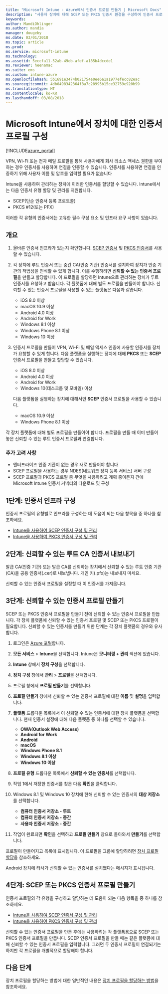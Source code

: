 ```yaml
---
title: "Microsoft Intune - Azure에서 인증서 프로필 만들기 | Microsoft Docs"
description: "사용자 장치에 대해 SCEP 또는 PKCS 인증서 환경을 구성하여 인증서 프로필을 만들거나 추가하고, 공용 인증서를 내보내고, Azure Portal에서 프로필을 만든 다음, SCEP 또는 PKCS를 Azure Portal의 Microsoft Intune에서 인증서 프로필에 할당합니다"
keywords: 
author: MandiOhlinger
ms.author: mandia
manager: dougeby
ms.date: 03/01/2018
ms.topic: article
ms.prod: 
ms.service: microsoft-intune
ms.technology: 
ms.assetid: 5eccfa11-52ab-49eb-afef-a185b4dccde1
ms.reviewer: heenamac
ms.suite: ems
ms.custom: intune-azure
ms.openlocfilehash: 5b1691e3474b021754e0ee6a1a1977efecc82eac
ms.sourcegitcommit: 4db0498342364f8a7c28995b15ce32759e920b99
ms.translationtype: HT
ms.contentlocale: ko-KR
ms.lasthandoff: 03/08/2018
---
```

# <a name="configure-a-certificate-profile-for-your-devices-in-microsoft-intune"></a>Microsoft Intune에서 장치에 대한 인증서 프로필 구성

[!INCLUDE[azure_portal](./includes/azure_portal.md)]

VPN, Wi-Fi 또는 전자 메일 프로필을 통해 사용자에게 회사 리소스 액세스 권한을 부여하는 경우 인증서를 사용하여 연결을 인증할 수 있습니다. 인증서를 사용하면 연결을 인증하기 위해 사용자 이름 및 암호를 입력할 필요가 없습니다

Intune을 사용하여 관리하는 장치에 이러한 인증서를 할당할 수 있습니다. Intune에서는 다음 인증서 유형 할당 및 관리를 지원합니다.

- SCEP(단순 인증서 등록 프로토콜)
- PKCS #12(또는 PFX)

이러한 각 유형의 인증서에는 고유한 필수 구성 요소 및 인프라 요구 사항이 있습니다.

## <a name="overview"></a>개요

1. 올바른 인증서 인프라가 있는지 확인합니다. [SCEP 인증서](certificates-scep-configure.md) 및 [PKCS 인증서](certficates-pfx-configure.md)를 사용할 수 있습니다.

2. 각 장치에 루트 인증서 또는 중간 CA(인증 기관) 인증서를 설치하여 장치가 인증 기관의 적법성을 인식할 수 있게 합니다. 이를 수행하려면 **신뢰할 수 있는 인증서 프로필**을 만들고 할당합니다. 이 프로필을 할당하면 Intune으로 관리하는 장치가 루트 인증서를 요청하고 받습니다. 각 플랫폼에 대해 별도 프로필을 만들어야 합니다. 신뢰할 수 있는 인증서 프로필을 사용할 수 있는 플랫폼은 다음과 같습니다.

    - iOS 8.0 이상
    - macOS 10.9 이상
    - Android 4.0 이상
    - Android for Work
    - Windows 8.1 이상
    - Windows Phone 8.1 이상
    - Windows 10 이상

3. 인증서 프로필을 만들어 VPN, Wi-Fi 및 메일 액세스 인증에 사용할 인증서를 장치가 요청할 수 있게 합니다. 다음 플랫폼을 실행하는 장치에 대해 **PKCS** 또는 **SCEP** 인증서 프로필을 만들고 할당할 수 있습니다.

   - iOS 8.0 이상
   - Android 4.0 이상
   - Android for Work
   - Windows 10(데스크톱 및 모바일) 이상

   다음 플랫폼을 실행하는 장치에 대해서만 **SCEP** 인증서 프로필을 사용할 수 있습니다.

   - macOS 10.9 이상
   - Windows Phone 8.1 이상

각 장치 플랫폼에 대해 별도 프로필을 만들어야 합니다. 프로필을 만들 때 이미 만들어 놓은 신뢰할 수 있는 루트 인증서 프로필과 연결합니다.

### <a name="further-considerations"></a>추가 고려 사항

- 엔터프라이즈 인증 기관이 없는 경우 새로 만들어야 합니다
- SCEP 프로필을 사용하는 경우 NDES(네트워크 장치 등록 서비스) 서버 구성
- SCEP 프로필과 PKCS 프로필 중 무엇을 사용하려고 계획 중이든지 간에 Microsoft Intune 인증서 커넥터의 다운로드 및 구성


## <a name="step-1-configure-your-certificate-infrastructure"></a>1단계: 인증서 인프라 구성

인증서 프로필의 유형별로 인프라를 구성하는 데 도움이 되는 다음 항목을 중 하나를 참조하세요.

- [Intune을 사용하여 SCEP 인증서 구성 및 관리](certificates-scep-configure.md)
- [Intune을 사용하여 PKCS 인증서 구성 및 관리](certficates-pfx-configure.md)


## <a name="step-2-export-your-trusted-root-ca-certificate"></a>2단계: 신뢰할 수 있는 루트 CA 인증서 내보내기

발급 CA(인증 기관) 또는 발급 CA를 신뢰하는 장치에서 신뢰할 수 있는 루트 인증 기관(CA)을 공용 인증서(.cer)로 내보냅니다. 개인 키(.pfx)는 내보내지 마세요.

신뢰할 수 있는 인증서 프로필을 설정할 때 이 인증서를 가져옵니다.

## <a name="step-3-create-trusted-certificate-profiles"></a>3단계: 신뢰할 수 있는 인증서 프로필 만들기
SCEP 또는 PKCS 인증서 프로필을 만들기 전에 신뢰할 수 있는 인증서 프로필을 만듭니다. 각 장치 플랫폼에 신뢰할 수 있는 인증서 프로필 및 SCEP 또는 PKCS 프로필이 필요합니다. 신뢰할 수 있는 인증서를 만들기 위한 단계는 각 장치 플랫폼의 경우와 유사합니다.

1. 로그인은 [Azure 포털](https://portal.azure.com)합니다.
2. **모든 서비스** > **Intune**을 선택합니다. Intune은 **모니터링 + 관리** 섹션에 있습니다.
3. **Intune** 창에서 **장치 구성**을 선택합니다.
2. **장치 구성** 창에서 **관리** > **프로필**을 선택합니다.
3. 프로필 창에서 **프로필 만들기**를 선택합니다.
4. **프로필 만들기** 창에서 신뢰할 수 있는 인증서 프로필에 대한 **이름** 및 **설명**을 입력합니다.
5. **플랫폼** 드롭다운 목록에서 이 신뢰할 수 있는 인증서에 대한 장치 플랫폼을 선택합니다. 현재 인증서 설정에 대해 다음 플랫폼 중 하나를 선택할 수 있습니다.

    - **OWA(Outlook Web Access)**
    - **Android for Work**
    - **Android**
    - **macOS**
    - **Windows Phone 8.1**
    - **Windows 8.1 이상**
    - **Windows 10 이상**

6. **프로필 유형** 드롭다운 목록에서 **신뢰할 수 있는 인증서**를 선택합니다.
7. 작업 1에서 저장한 인증서를 찾은 다음 **확인**을 클릭합니다.
8. Windows 8.1 및 Windows 10 장치에 한해 신뢰할 수 있는 인증서의 **대상 저장소**를 선택합니다.
    - **컴퓨터 인증서 저장소 - 루트**
    - **컴퓨터 인증서 저장소 - 중간**
    - **사용자 인증서 저장소 - 중간**
8. 작업이 완료되면 **확인**을 선택하고 **프로필 만들기** 창으로 돌아와서 **만들기**를 선택합니다.

프로필이 만들어지고 목록에 표시됩니다. 이 프로필을 그룹에 할당하려면 [장치 프로필 할당](device-profile-assign.md)을 참조하세요.

Android 장치에 타사가 신뢰할 수 있는 인증서를 설치했다는 메시지가 표시됩니다.

## <a name="step-4-create-scep-or-pkcs-certificate-profiles"></a>4단계: SCEP 또는 PKCS 인증서 프로필 만들기

인증서 프로필의 각 유형을 구성하고 할당하는 데 도움이 되는 다음 항목을 중 하나를 참조하세요.

- [Intune을 사용하여 SCEP 인증서 구성 및 관리](certificates-scep-configure.md)
- [Intune을 사용하여 PKCS 인증서 구성 및 관리](certficates-pfx-configure.md)

신뢰할 수 있는 인증서 프로필을 만든 후에는 사용하려는 각 플랫폼용으로 SCEP 또는 PKCS 인증서 프로필을 만듭니다. SCEP 인증서 프로필을 만들 때는 같은 플랫폼에 대해 신뢰할 수 있는 인증서 프로필을 입력합니다. 그러면 두 인증서 프로필이 연결되기는 하지만 각 프로필을 개별적으로 할당해야 합니다.

## <a name="next-steps"></a>다음 단계
장치 프로필을 할당하는 방법에 대한 일반적인 내용은 [장치 프로필을 할당하는 방법](device-profile-assign.md)을 참조하세요.
